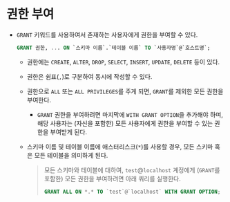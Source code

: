 # 권한 부여

- `GRANT` 키워드를 사용하여서 존재하는 사용자에게 권한을 부여할 수 있다.

  ```sql
  GRANT 권한, ... ON `스키마 이름`.`테이블 이름` TO `사용자명`@`호스트명`;
  ```

  - 권한에는 `CREATE`, `ALTER`, `DROP`, `SELECT`, `INSERT`, `UPDATE`, `DELETE` 등이 있다.
  - 권한은 쉼표(`,`)로 구분하여 동시에 작성할 수 있다.
  - 권한으로 `ALL` 또는 `ALL PRIVILEGES`를 주게 되면, `GRANT`를 제외한 모든 권한을 부여한다.
    - `GRANT` 권한을 부여하려면 마지막에 `WITH GRANT OPTION`을 추가해야 하며, 해당 사용자는 (자신을 포함한) 모든 사용자에게 권한을 부여할 수 있는 권한을 부여받게 된다.
  - 스키마 이름 및 테이블 이름에 애스터리스크(`*`)를 사용할 경우, 모든 스키마 혹은 모든 테이블을 의미하게 된다.

    > 모든 스키마와 테이블에 대하여, `test`@`localhost` 계정에게 (`GRANT`를 포함한) 모든 권한을 부여하려면 아래 쿼리를 실행한다.
    >
    > ```sql
    > GRANT ALL ON *.* TO `test`@`localhost` WITH GRANT OPTION;
    > ```
